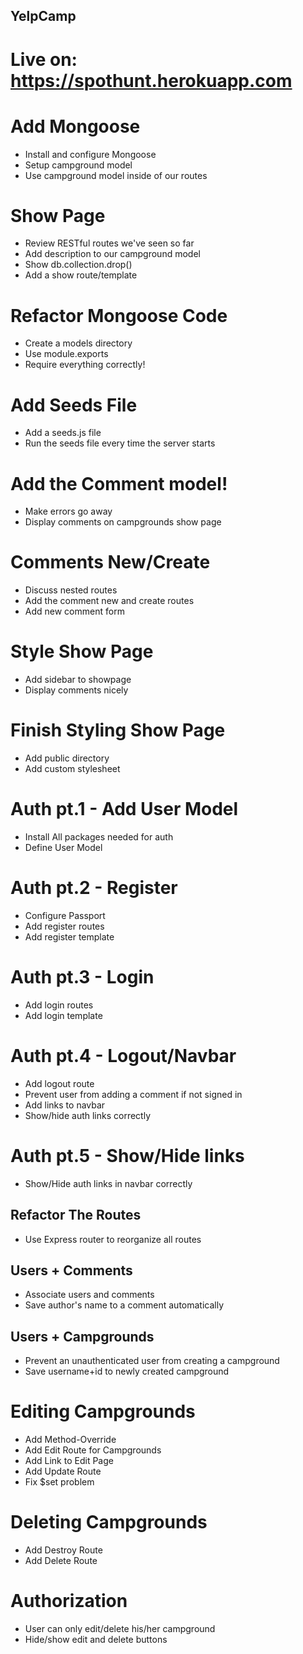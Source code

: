 ## YelpCamp

# Live on: https://spothunt.herokuapp.com

# Add Mongoose
* Install and configure Mongoose
* Setup campground model
* Use campground model inside of our routes

# Show Page
* Review RESTful routes we've seen so far
* Add description to our campground model
* Show db.collection.drop()
* Add a show route/template

 # Refactor Mongoose Code
 * Create a models directory
 * Use module.exports
 * Require everything correctly!

 # Add Seeds File
 * Add a seeds.js file
 * Run the seeds file every time the server starts

 # Add the Comment model!
 * Make errors go away
 * Display comments on campgrounds show page

 # Comments New/Create
 * Discuss nested routes
 * Add the comment new and create routes
 * Add new comment form

 # Style Show Page
 * Add sidebar to showpage
 * Display comments nicely

 # Finish Styling Show Page
 * Add public directory
 * Add custom stylesheet

# Auth pt.1 - Add User Model
* Install All packages needed for auth
* Define User Model

# Auth pt.2 - Register
* Configure Passport
* Add register routes
* Add register template

# Auth pt.3 - Login
* Add login routes
* Add login template

# Auth pt.4 - Logout/Navbar
* Add logout route
* Prevent user from adding a comment if not signed in
* Add links to navbar
* Show/hide auth links correctly

# Auth pt.5 - Show/Hide links
* Show/Hide auth links in navbar correctly

## Refactor The Routes
* Use Express router to reorganize all routes

## Users + Comments
* Associate users and comments
* Save author's name to a comment automatically

## Users + Campgrounds 
* Prevent an unauthenticated user from creating a campground
* Save username+id to newly created campground

# Editing Campgrounds
* Add Method-Override
* Add Edit Route for Campgrounds
* Add Link to Edit Page
* Add Update Route
* Fix $set problem

# Deleting Campgrounds
* Add Destroy Route
* Add Delete Route

# Authorization
* User can only edit/delete his/her campground
* Hide/show edit and delete buttons
